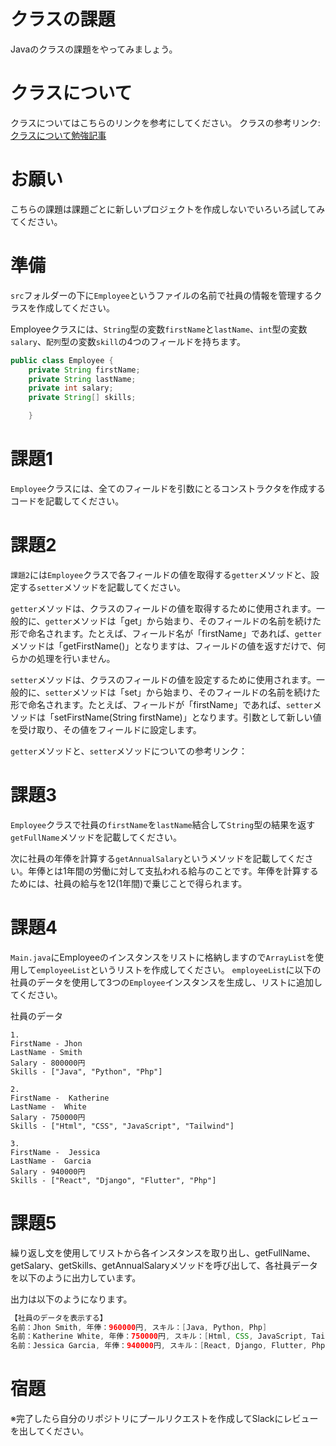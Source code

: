 # クラスの課題

Javaのクラスの課題をやってみましょう。

# クラスについて

クラスについてはこちらのリンクを参考にしてください。
クラスの参考リンク: [クラスについて勉強記事](https://github.com/reytech-co-jp/yume-project/blob/main/lessons/java/07-Java%E3%81%AE%E3%82%AF%E3%83%A9%E3%82%B9/01-Java%E3%82%AF%E3%83%A9%E3%82%B9%E3%81%AE%E5%8B%89%E5%BC%B7%E8%A8%98%E4%BA%8B.md)

# お願い

こちらの課題は課題ごとに新しいプロジェクトを作成しないでいろいろ試してみてください。

# 準備

`src`フォルダーの下に`Employee`というファイルの名前で社員の情報を管理するクラスを作成してください。

Employeeクラスには、`String`型の変数`firstName`と`lastName`、`int`型の変数`salary`、`配列`型の変数`skill`の4つのフィールドを持ちます。

```java
public class Employee {
    private String firstName;
    private String lastName;
    private int salary;
    private String[] skills;

    }
```

# 課題1

`Employee`クラスには、全てのフィールドを引数にとるコンストラクタを作成するコードを記載してください。

# 課題2

`課題2`には`Employee`クラスで各フィールドの値を取得する`getter`メソッドと、設定する`setter`メソッドを記載してください。

`getter`メソッドは、クラスのフィールドの値を取得するために使用されます。一般的に、`getter`メソッドは「get」から始まり、そのフィールドの名前を続けた形で命名されます。たとえば、フィールド名が「firstName」であれば、`getter`メソッドは「getFirstName()」となりますは、フィールドの値を返すだけで、何らかの処理を行いません。

`setter`メソッドは、クラスのフィールドの値を設定するために使用されます。一般的に、`setter`メソッドは「set」から始まり、そのフィールドの名前を続けた形で命名されます。たとえば、フィールドが「firstName」であれば、`setter`メソッドは「setFirstName(String firstName)」となります。引数として新しい値を受け取り、その値をフィールドに設定します。

`getter`メソッドと、`setter`メソッドについての参考リンク：

# 課題3

`Employee`クラスで社員の`firstName`を`lastName`結合して`String`型の結果を返す`getFullName`メソッドを記載してください。

次に社員の年俸を計算する`getAnnualSalary`というメソッドを記載してください。年俸とは1年間の労働に対して支払われる給与のことです。年俸を計算するためには、社員の給与を12(1年間)で乗じことで得られます。

# 課題4

`Main.java`にEmployeeのインスタンスをリストに格納しますので`ArrayList`を使用して`employeeList`というリストを作成してください。
`employeeList`に以下の社員のデータを使用して3つの`Employee`インスタンスを生成し、リストに追加してください。

社員のデータ
```
1.
FirstName - Jhon 
LastName - Smith
Salary - 800000円
Skills - ["Java", "Python", "Php"]

2.
FirstName -  Katherine 
LastName -  White
Salary - 750000円
Skills - ["Html", "CSS", "JavaScript", "Tailwind"]

3.
FirstName -  Jessica  
LastName -  Garcia
Salary - 940000円
Skills - ["React", "Django", "Flutter", "Php"]
```

# 課題5

繰り返し文を使用してリストから各インスタンスを取り出し、getFullName、getSalary、getSkills、getAnnualSalaryメソッドを呼び出して、各社員データを以下のように出力しています。

出力は以下のようになります。

```java
【社員のデータを表示する】
名前：Jhon Smith, 年俸：960000円, スキル：[Java, Python, Php]
名前：Katherine White, 年俸：750000円, スキル：[Html, CSS, JavaScript, Tailwind]
名前：Jessica Garcia, 年俸：940000円, スキル：[React, Django, Flutter, Php]
```

# 宿題

※完了したら自分のリポジトリにプールリクエストを作成してSlackにレビューを出してください。
